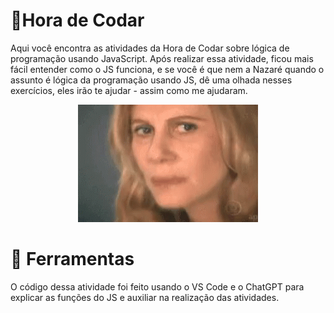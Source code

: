 # 📐Hora de Codar

Aqui você encontra as atividades da Hora de Codar sobre lógica de programação usando JavaScript. Após realizar essa atividade, ficou mais fácil entender como o JS funciona, e se você é que nem a Nazaré quando o assunto é lógica da programação usando JS, dê uma olhada nesses exercícios, eles irão te ajudar - assim como me ajudaram.

<p align="center">
<img src="https://github.com/gabriela4souza/Atividades-de-Logica-da-Programacao/blob/main/Hora%20de%20Codar/segredo_nao_abra/nazare.gif" alt="Visualização da página">
</p>

# 🔨 Ferramentas

O código dessa atividade foi feito usando o VS Code e o ChatGPT para explicar as funções do JS e auxiliar na realização das atividades.

